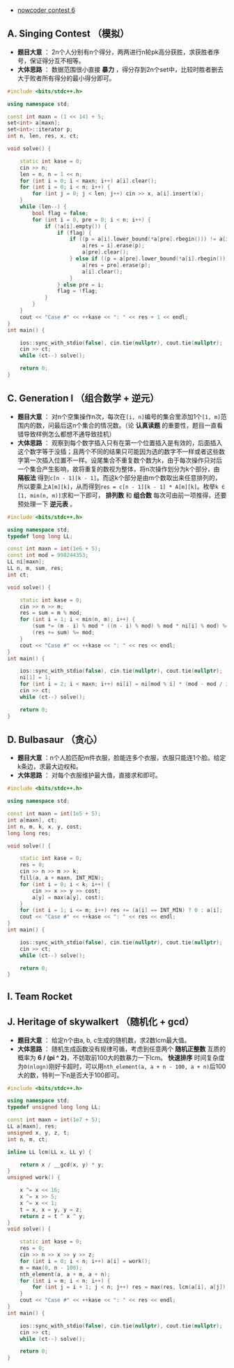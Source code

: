 * [nowcoder contest 6](https://www.nowcoder.com/acm/contest/144#question)

## A. Singing Contest （模拟）
* **题目大意** ： 2n个人分别有n个得分，两两进行n轮pk高分获胜，求获胜者序号，保证得分互不相等。
* **大体思路** ： 数据范围很小直接 **暴力** ，得分存到2n个set中，比较时胜者删去大于败者所有得分的最小得分即可。
```c++
#include <bits/stdc++.h>

using namespace std;

const int maxn = (1 << 14) + 5;
set<int> a[maxn];
set<int>::iterator p;
int n, len, res, x, ct;

void solve() {

    static int kase = 0;
    cin >> n;
    len = n, n = 1 << n;
    for (int i = 0; i < maxn; i++) a[i].clear();
    for (int i = 0; i < n; i++) {
        for (int j = 0; j < len; j++) cin >> x, a[i].insert(x);
    }
    while (len--) {
        bool flag = false;
        for (int i = 0, pre = 0; i < n; i++) {
            if (!a[i].empty()) {
                if (flag) {
                    if ((p = a[i].lower_bound(*a[pre].rbegin())) != a[i].end()) {
                        a[res = i].erase(p);
                        a[pre].clear();
                    } else if ((p = a[pre].lower_bound(*a[i].rbegin())) != a[pre].end()) {
                        a[res = pre].erase(p);
                        a[i].clear();
                    }
                } else pre = i;
                flag = !flag;
            }
        }
    }
    cout << "Case #" << ++kase << ": " << res + 1 << endl;
}
int main() {

    ios::sync_with_stdio(false), cin.tie(nullptr), cout.tie(nullptr);
    cin >> ct;
    while (ct--) solve();

    return 0;
}
```

## C. Generation I （组合数学 + 逆元）
* **题目大意** ： 对n个空集操作n次，每次在`[i, n]`编号的集合里添加1个`[1, m]`范围内的数，问最后这n个集合的情况数。（论 **认真读题** 的重要性，题目一直看错导致样例怎么都想不通导致挂机）
* **大体思路** ： 观察到每个数字插入只有在第一个位置插入是有效的，后面插入这个数字等于没插；且两个不同的结果只可能因为选的数字不一样或者这些数字第一次插入位置不一样。设尾集合不重复数个数为k，由于每次操作只对后一个集合产生影响，故将重复的数视为整体，将n次操作划分为k个部分，由 **隔板法** 得到`c[n - 1][k - 1]`。而这k个部分是由m个数取出来任意排列的，所以要乘上`A[m][k]`，从而得到`res = c[n - 1][k - 1] * A[m][k]`。枚举`k ∈ [1, min(n, m)]`求和一下即可， **排列数** 和 **组合数** 每次可由前一项推得，还要预处理一下 **逆元表** 。
```c++
#include <bits/stdc++.h>

using namespace std;
typedef long long LL;

const int maxn = int(1e6 + 5);
const int mod = 998244353;
LL ni[maxn];
LL n, m, sum, res;
int ct;

void solve() {

    static int kase = 0;
    cin >> n >> m;
    res = sum = m % mod;
    for (int i = 1; i < min(n, m); i++) {
        (sum *= (m - i) % mod * ((n - i) % mod) % mod * ni[i] % mod) %= mod;
        (res += sum) %= mod;
    }
    cout << "Case #" << ++kase << ": " << res << endl;
}
int main() {

    ios::sync_with_stdio(false), cin.tie(nullptr), cout.tie(nullptr);
    ni[1] = 1;
    for (int i = 2; i < maxn; i++) ni[i] = ni[mod % i] * (mod - mod / i) % mod;
    cin >> ct;
    while (ct--) solve();

    return 0;
}
```

## D. Bulbasaur （贪心）
* **题目大意** ：n个人脸匹配m件衣服，脸能连多个衣服，衣服只能连1个脸。给定k条边，求最大边权和。
* **大体思路** ： 对每个衣服维护最大值，直接求和即可。
```c++
#include <bits/stdc++.h>

using namespace std;

const int maxn = int(1e5 + 5);
int a[maxn], ct;
int n, m, k, x, y, cost;
long long res;

void solve() {

    static int kase = 0;
    res = 0;
    cin >> n >> m >> k;
    fill(a, a + maxn, INT_MIN);
    for (int i = 0; i < k; i++) {
        cin >> x >> y >> cost;
        a[y] = max(a[y], cost);
    }
    for (int i = 1; i <= m; i++) res += (a[i] == INT_MIN) ? 0 : a[i];
    cout << "Case #" << ++kase << ": " << res << endl;
}
int main() {

    ios::sync_with_stdio(false), cin.tie(nullptr), cout.tie(nullptr);
    cin >> ct;
    while (ct--) solve();

    return 0;
}
```
## I. Team Rocket
## J. Heritage of skywalkert （随机化 + gcd）
* **题目大意** ： 给定n个由a, b, c生成的随机数，求2数lcm最大值。
* **大体思路** ： 随机生成函数没有规律可循，考虑到任意两个 **随机正整数** 互质的概率为 **6 / (pi ^ 2)**，不妨取前100大的数暴力一下lcm。 **快速排序** 时间复杂度为`O(nlogn)`刚好卡超时，可以用`nth_element(a, a + n - 100, a + n)`后100大的数，特判一下n是否大于100即可。
```c++
#include <bits/stdc++.h>

using namespace std;
typedef unsigned long long LL;

const int maxn = int(1e7 + 5);
LL a[maxn], res;
unsigned x, y, z, t;
int n, m, ct;

inline LL lcm(LL x, LL y) {

    return x / __gcd(x, y) * y;
}
unsigned work() {

    x ^= x << 16;
    x ^= x >> 5;
    x ^= x << 1;
    t = x, x = y, y = z;
    return z = t ^ x ^ y;
}
void solve() {

    static int kase = 0;
    res = 0;
    cin >> n >> x >> y >> z;
    for (int i = 0; i < n; i++) a[i] = work();
    m = max(0, n - 100);
    nth_element(a, a + m, a + n);
    for (int i = m; i < n; i++) {
        for (int j = i + 1; j < n; j++) res = max(res, lcm(a[i], a[j]));
    }
    cout << "Case #" << ++kase << ": " << res << endl;
}
int main() {

    ios::sync_with_stdio(false), cin.tie(nullptr), cout.tie(nullptr);
    cin >> ct;
    while (ct--) solve();

    return 0;
}
```



